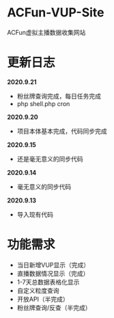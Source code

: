 # ACFun-VUP-Site
ACFun虚拟主播数据收集网站

# 更新日志
**2020.9.21**
* 粉丝牌查询完成，每日任务完成
* php shell.php cron

**2020.9.20**
* 项目本体基本完成，代码同步完成

**2020.9.15**
* 还是毫无意义的同步代码

**2020.9.14**
* 毫无意义的同步代码

**2020.9.13**
* 导入现有代码

# 功能需求
* 当日新增VUP显示（完成）
* 直播数据情况显示（完成）
* 1-7天总数据表格化显示
* 自定义粒度查询
* 开放API（半完成）
* 粉丝牌查询/反查（半完成）